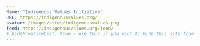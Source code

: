 ```yaml
---
Name: "Indigenous Values Initiative"
URL: https://indigenousvalues.org/
avatar: /images/sites/indigenousvalues.png
feed: https://indigenousvalues.org/feed/
# hideFromSiteList: true - use this if you want to hide this site from the list of sites on this page: https://eleventy-m10y.lkmt.us/sites/
---
```

